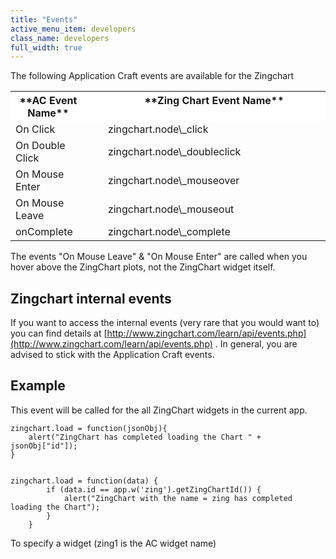```yaml
---
title: "Events"
active_menu_item: developers
class_name: developers
full_width: true
---
```



The following Application Craft events are available for the Zingchart

<table>
<tr>
<th style="vertical-align:top; width:147px; height:19px; background-color:#ffffff;">
**AC Event Name**

</th>
<th style="vertical-align:top; width:47px; height:19px; background-color:#ffffff;">
</th>
<th style="vertical-align:top; width:753px; height:19px; background-color:#ffffff;">
**Zing Chart Event Name**

</th>
</tr>
<tr>
<td width="147">
On Click

</td>
<td width="47">
</td>
<td width="753">
zingchart.node\_click

</td>
</tr>
<tr>
<td width="147">
On Double Click

</td>
<td width="47">
</td>
<td width="753">
zingchart.node\_doubleclick

</td>
</tr>
<tr>
<td width="147">
On Mouse Enter

</td>
<td width="47">
</td>
<td width="753">
zingchart.node\_mouseover

</td>
</tr>
<tr>
<td width="147">
On Mouse Leave

</td>
<td width="47">
</td>
<td width="753">
zingchart.node\_mouseout

</td>
</tr>
<tr>
<td width="147">
onComplete

</td>
<td width="47">
</td>
<td width="753">
zingchart.node\_complete

</td>
</tr>
</table>

The events "On Mouse Leave" & "On Mouse Enter" are called when you hover above the ZingChart plots, not the ZingChart widget itself.

## Zingchart internal events

If you want to access the internal events (very rare that you would want to) you can find details at [http://www.zingchart.com/learn/api/events.php](http://www.zingchart.com/learn/api/events.php) . In general, you are advised to stick with the Application Craft events.

## **Example**

This event will be called for the all ZingChart widgets in the current app.

    zingchart.load = function(jsonObj){
        alert("ZingChart has completed loading the Chart " + jsonObj["id"]);
    }
     
     
    zingchart.load = function(data) {
            if (data.id == app.w('zing').getZingChartId()) {
                alert("ZingChart with the name = zing has completed loading the Chart");
            }
        } 
   

To specify a widget (zing1 is the AC widget name)

